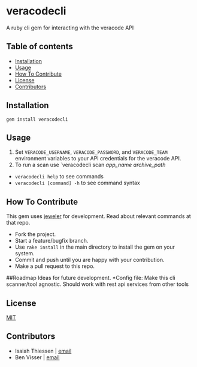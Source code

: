 # veracodecli

A ruby cli gem for interacting with the veracode API

## Table of contents

- [Installation](#installation)
- [Usage](#usage)
- [How To Contribute](#how-to-contribute)
- [License](#license)
- [Contributors](#contributors)

## Installation

```
gem install veracodecli
```

## Usage

1. Set `VERACODE_USERNAME`, `VERACODE_PASSWORD`, and `VERACODE_TEAM` environment variables to your API credentials for the veracode API.
2. To run a scan use `veracodecli scan _app\_name_ _archive\_path_

- `veracodecli help` to see commands
- `veracodecli [command] -h` to see command syntax

## How To Contribute
This gem uses [jeweler](https://github.com/technicalpickles/jeweler) for development. Read about relevant commands at that repo.

* Fork the project.
* Start a feature/bugfix branch.
* Use `rake install` in the main directory to install the gem on your system.
* Commit and push until you are happy with your contribution.
* Make a pull request to this repo.

##Roadmap
Ideas for future development.
*Config file: Make this cli scanner/tool agnostic. Should work with rest api services from other tools

## License

[MIT](https://tldrlegal.com/license/mit-license)

## Contributors

* Isaiah Thiessen | [email](mailto:isaiah.thiessen@telus.com)
* Ben Visser | [email](mailto:benjamin.visser@telus.com)
